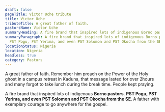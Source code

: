 ```yaml
---
draft: false
pageTitle: Victor Uche tribute
title: Victor Uche
tributeTitle: A great father of faith.
pastorsName: Victor Uche
summaryHeading: A fire brand that inspired lots of indigenous Borno pastors.
summaryParagraph: A fire brand that inspired lots of indigenous Borno pastors.
  PST Pogu, PST Yerima, and even PST Solomon and PST Okocha from the SE
locationStatus: Nigeria
location: Nigeria
headless: true
category: Pastors
---
```

A great father of faith. Remember him preach on the Power of the Holy ghost in a campus retreat in Kaduna, that message lasted for over 2hours and many forgot to take lunch during the break time. People kept praying.


A fire brand that inspired lots of indigenous **Borno pastors**. **PST Pogu, PST Yerima, and even PST Solomon and PST Okocha from the SE**. A father with exemplary courage to go anywhere for the gospel.
